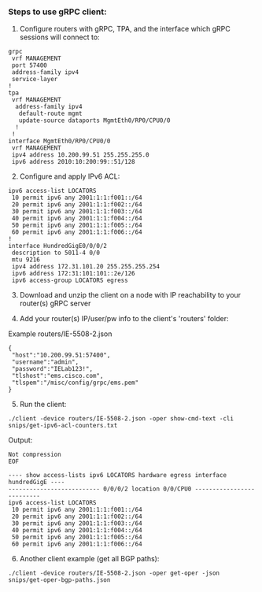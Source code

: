 ### Steps to use gRPC client:

1. Configure routers with gRPC, TPA, and the interface which gRPC sessions will connect to:

```
grpc
 vrf MANAGEMENT
 port 57400
 address-family ipv4
 service-layer
!
tpa
 vrf MANAGEMENT
  address-family ipv4
   default-route mgmt
   update-source dataports MgmtEth0/RP0/CPU0/0
  !
 !
interface MgmtEth0/RP0/CPU0/0
 vrf MANAGEMENT
 ipv4 address 10.200.99.51 255.255.255.0
 ipv6 address 2010:10:200:99::51/128

```

2.  Configure and apply IPv6 ACL:

```
ipv6 access-list LOCATORS
 10 permit ipv6 any 2001:1:1:f001::/64
 20 permit ipv6 any 2001:1:1:f002::/64
 30 permit ipv6 any 2001:1:1:f003::/64
 40 permit ipv6 any 2001:1:1:f004::/64
 50 permit ipv6 any 2001:1:1:f005::/64
 60 permit ipv6 any 2001:1:1:f006::/64
!
interface HundredGigE0/0/0/2
 description to 5011-4 0/0
 mtu 9216
 ipv4 address 172.31.101.20 255.255.255.254
 ipv6 address 172:31:101:101::2e/126
 ipv6 access-group LOCATORS egress
```

3.  Download and unzip the client on a node with IP reachability to your router(s) gRPC server

4.  Add your router(s) IP/user/pw info to the client's 'routers' folder:

Example routers/IE-5508-2.json

```
{
 "host":"10.200.99.51:57400",
 "username":"admin",
 "password":"IELab123!",
 "tlshost":"ems.cisco.com",
 "tlspem":"/misc/config/grpc/ems.pem"
}
```

5.  Run the client:

```
./client -device routers/IE-5508-2.json -oper show-cmd-text -cli snips/get-ipv6-acl-counters.txt 
```

Output:

```
Not compression
EOF

---- show access-lists ipv6 LOCATORS hardware egress interface hundredGigE ----
-------------------------- 0/0/0/2 location 0/0/CPU0 --------------------------
ipv6 access-list LOCATORS
 10 permit ipv6 any 2001:1:1:f001::/64
 20 permit ipv6 any 2001:1:1:f002::/64
 30 permit ipv6 any 2001:1:1:f003::/64
 40 permit ipv6 any 2001:1:1:f004::/64
 50 permit ipv6 any 2001:1:1:f005::/64
 60 permit ipv6 any 2001:1:1:f006::/64
```

6. Another client example (get all BGP paths):

```
./client -device routers/IE-5508-2.json -oper get-oper -json snips/get-oper-bgp-paths.json 
```

